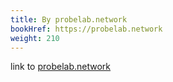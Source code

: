 ```yaml
---
title: By probelab.network
bookHref: https://probelab.network
weight: 210
---
```

<!-- This text make the line in the menu to react over a hover, keep it  -->
link to [probelab.network](https://probelab.network)

